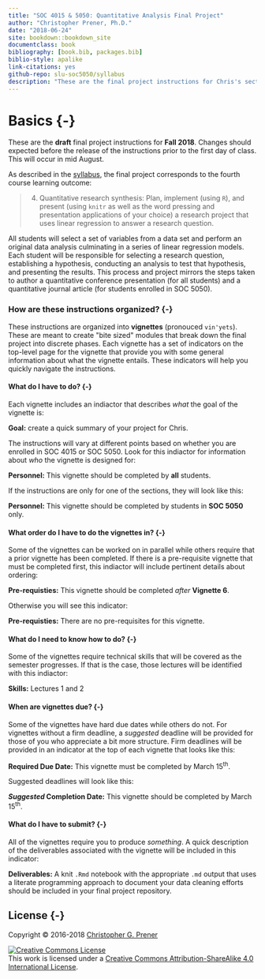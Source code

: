 ```yaml
---
title: "SOC 4015 & 5050: Quantitative Analysis Final Project"
author: "Christopher Prener, Ph.D."
date: "2018-06-24"
site: bookdown::bookdown_site
documentclass: book
bibliography: [book.bib, packages.bib]
biblio-style: apalike
link-citations: yes
github-repo: slu-soc5050/syllabus
description: "These are the final project instructions for Chris's sections of SOC 4015 and 5050."
---
```


# Basics {-}

<div class="rmdwarning">
<p>These are the <strong>draft</strong> final project instructions for <strong>Fall 2018</strong>. Changes should expected before the release of the instructions prior to the first day of class. This will occur in mid August.</p>
</div>

As described in the [syllabus](https://slu-soc5050.github.io/syllabus), the final project corresponds to the fourth course learning outcome:

> 4. Quantitative research synthesis: Plan, implement (using `R`), and present (using `knitr` as well as the word pressing and presentation applications of your choice) a research project that uses linear regression to answer a research question.

All students will select a set of variables from a data set and perform an original data analysis culminating in a series of linear regression models. Each student will be responsible for selecting a research question, establishing a hypothesis, conducting an analysis to test that hypothesis, and presenting the results. This process and project mirrors the steps taken to author a quantitative conference presentation (for all students) and a quantitative journal article (for students enrolled in SOC 5050).

### How are these instructions organized? {-}
These instructions are organized into **vignettes** (pronouced `vin'yets`). These are meant to create "bite sized" modules that break down the final project into discrete phases. Each vignette has a set of indicators on the top-level page for the vignette that provide you with some general information about what the vignette entails. These indicators will help you quickly navigate the instructions.

#### What do I have to do? {-}
Each vignette includes an indiactor that describes *what* the goal of the vignette is:

<div class="rmdgoal">
<p><strong>Goal:</strong> create a quick summary of your project for Chris.</p>
</div>

The instructions will vary at different points based on whether you are enrolled in SOC 4015 or SOC 5050. Look for this indiactor for information about *who* the vignette is designed for:

<div class="rmdpersonnel">
<p><strong>Personnel:</strong> This vignette should be completed by <strong>all</strong> students.</p>
</div>

If the instructions are only for one of the sections, they will look like this:

<div class="rmdpersonnel">
<p><strong>Personnel:</strong> This vignette should be completed by students in <strong>SOC 5050</strong> only.</p>
</div>

#### What order do I have to do the vignettes in? {-}
Some of the vignettes can be worked on in parallel while others require that a prior vignette has been completed. If there is a pre-requisite vignette that must be completed first, this indiactor will include pertinent details about ordering:

<div class="rmdcaution">
<p><strong>Pre-requisties:</strong> This vignette should be completed <em>after</em> <strong>Vignette 6</strong>.</p>
</div>

Otherwise you will see this indicator:

<div class="rmdcaution">
<p><strong>Pre-requisties:</strong> There are no pre-requisites for this vignette.</p>
</div>

#### What do I need to know how to do? {-}
Some of the vignettes require technical skills that will be covered as the semester progresses. If that is the case, those lectures will be identified with this indiactor:

<div class="rmdex">
<p><strong>Skills:</strong> Lectures 1 and 2</p>
</div>

#### When are vignettes due? {-}
Some of the vignettes have hard due dates while others do not. For vignettes without a firm deadline, a *suggested* deadline will be provided for those of you who appreciate a bit more structure. Firm deadlines will be provided in an indicator at the top of each vignette that looks like this:

<div class="rmddue">
<p><strong>Required Due Date:</strong> This vignette must be completed by March 15<sup>th</sup>.</p>
</div>

Suggested deadlines will look like this:

<div class="rmddue">
<p><strong><em>Suggested</em> Completion Date:</strong> This vignette should be completed by March 15<sup>th</sup>.</p>
</div>

#### What do I have to submit? {-}
All of the vignettes require you to produce *something*. A quick description of the deliverables associated with the vignette will be included in this indicator:

<div class="rmdtip">
<p><strong>Deliverables:</strong> A knit <code>.Rmd</code> notebook with the appropriate <code>.md</code> output that uses a literate programming approach to document your data cleaning efforts should be included in your final project repository.</p>
</div>

## License {-}
Copyright © 2016-2018 [Christopher G. Prener](https://chris-prener.github.io)

<a rel="license" href="http://creativecommons.org/licenses/by-sa/4.0/"><img alt="Creative Commons License" style="border-width:0" src="https://i.creativecommons.org/l/by-sa/4.0/88x31.png" /></a><br />This work is licensed under a <a rel="license" href="http://creativecommons.org/licenses/by-sa/4.0/">Creative Commons Attribution-ShareAlike 4.0 International License</a>.


